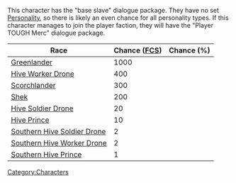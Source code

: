 This character has the "base slave" dialogue package. They have no set
[Personality](Personality.md "wikilink"), so there is likely an even chance
for all personality types. If this character manages to join the player
faction, they will have the "Player TOUGH Merc" dialogue package.

| Race                                                                  | Chance ([FCS](Forgotten_Construction_Set.md "wikilink")) | Chance (%) |
|-----------------------------------------------------------------------|-------------------------------------------------------|------------|
| [Greenlander](Greenlander.md "wikilink")                                 | 1000                                                  |            |
| [Hive Worker Drone](Hive_Worker_Drone.md "wikilink")                     | 400                                                   |            |
| [Scorchlander](Scorchlander.md "wikilink")                               | 300                                                   |            |
| [Shek](Shek.md "wikilink")                                               | 200                                                   |            |
| [Hive Soldier Drone](Hive_Soldier_Drone.md "wikilink")                   | 20                                                    |            |
| [Hive Prince](Hive_Prince.md "wikilink")                                 | 10                                                    |            |
| [Southern Hive Soldier Drone](Southern_Hive_Soldier_Drone.md "wikilink") | 2                                                     |            |
| [Southern Hive Worker Drone](Southern_Hive_Worker_Drone.md "wikilink")   | 2                                                     |            |
| [Southern Hive Prince](Southern_Hive_Prince.md "wikilink")               | 1                                                     |            |

[Category:Characters](Category:Characters "wikilink")